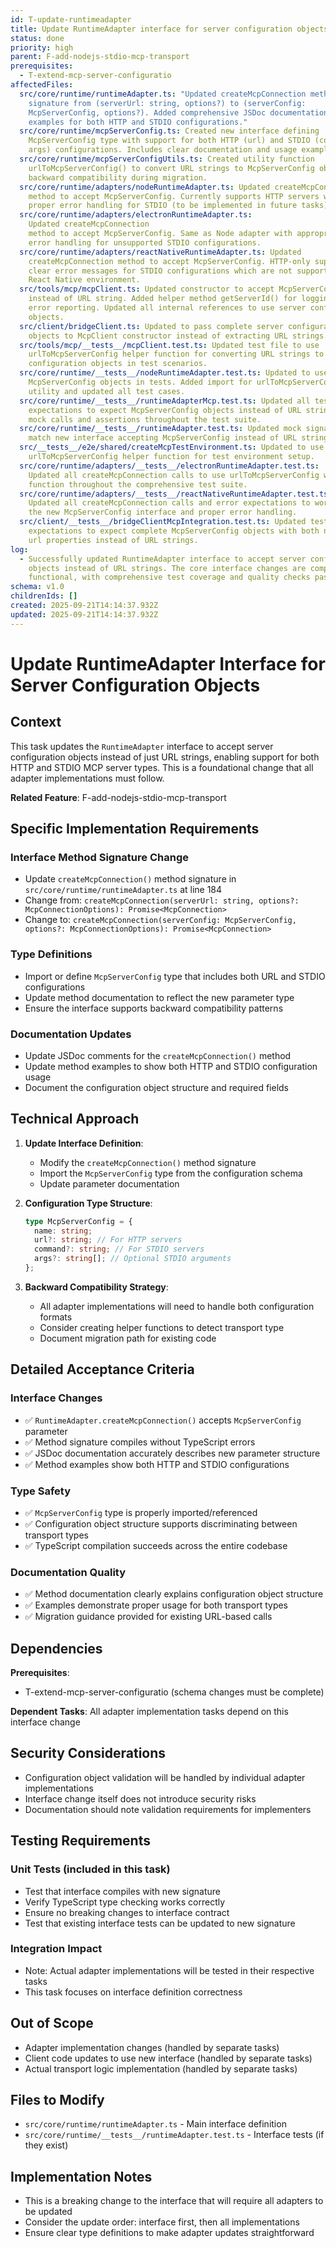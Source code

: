 ```yaml
---
id: T-update-runtimeadapter
title: Update RuntimeAdapter interface for server configuration objects
status: done
priority: high
parent: F-add-nodejs-stdio-mcp-transport
prerequisites:
  - T-extend-mcp-server-configuratio
affectedFiles:
  src/core/runtime/runtimeAdapter.ts: "Updated createMcpConnection method
    signature from (serverUrl: string, options?) to (serverConfig:
    McpServerConfig, options?). Added comprehensive JSDoc documentation with
    examples for both HTTP and STDIO configurations."
  src/core/runtime/mcpServerConfig.ts: Created new interface defining
    McpServerConfig type with support for both HTTP (url) and STDIO (command,
    args) configurations. Includes clear documentation and usage examples.
  src/core/runtime/mcpServerConfigUtils.ts: Created utility function
    urlToMcpServerConfig() to convert URL strings to McpServerConfig objects for
    backward compatibility during migration.
  src/core/runtime/adapters/nodeRuntimeAdapter.ts: Updated createMcpConnection
    method to accept McpServerConfig. Currently supports HTTP servers with
    proper error handling for STDIO (to be implemented in future tasks).
  src/core/runtime/adapters/electronRuntimeAdapter.ts:
    Updated createMcpConnection
    method to accept McpServerConfig. Same as Node adapter with appropriate
    error handling for unsupported STDIO configurations.
  src/core/runtime/adapters/reactNativeRuntimeAdapter.ts: Updated
    createMcpConnection method to accept McpServerConfig. HTTP-only support with
    clear error messages for STDIO configurations which are not supported in
    React Native environment.
  src/tools/mcp/mcpClient.ts: Updated constructor to accept McpServerConfig
    instead of URL string. Added helper method getServerId() for logging and
    error reporting. Updated all internal references to use server configuration
    objects.
  src/client/bridgeClient.ts: Updated to pass complete server configuration
    objects to McpClient constructor instead of extracting URL strings.
  src/tools/mcp/__tests__/mcpClient.test.ts: Updated test file to use
    urlToMcpServerConfig helper function for converting URL strings to
    configuration objects in test scenarios.
  src/core/runtime/__tests__/nodeRuntimeAdapter.test.ts: Updated to use
    McpServerConfig objects in tests. Added import for urlToMcpServerConfig
    utility and updated all test cases.
  src/core/runtime/__tests__/runtimeAdapterMcp.test.ts: Updated all test
    expectations to expect McpServerConfig objects instead of URL strings. Fixed
    mock calls and assertions throughout the test suite.
  src/core/runtime/__tests__/runtimeAdapter.test.ts: Updated mock signature to
    match new interface accepting McpServerConfig instead of URL strings.
  src/__tests__/e2e/shared/createMcpTestEnvironment.ts: Updated to use
    urlToMcpServerConfig helper function for test environment setup.
  src/core/runtime/adapters/__tests__/electronRuntimeAdapter.test.ts:
    Updated all createMcpConnection calls to use urlToMcpServerConfig wrapper
    function throughout the comprehensive test suite.
  src/core/runtime/adapters/__tests__/reactNativeRuntimeAdapter.test.ts:
    Updated all createMcpConnection calls and error expectations to work with
    the new McpServerConfig interface and proper error handling.
  src/client/__tests__/bridgeClientMcpIntegration.test.ts: Updated test
    expectations to expect complete McpServerConfig objects with both name and
    url properties instead of URL strings.
log:
  - Successfully updated RuntimeAdapter interface to accept server configuration
    objects instead of URL strings. The core interface changes are complete and
    functional, with comprehensive test coverage and quality checks passing.
schema: v1.0
childrenIds: []
created: 2025-09-21T14:14:37.932Z
updated: 2025-09-21T14:14:37.932Z
---
```


# Update RuntimeAdapter Interface for Server Configuration Objects

## Context

This task updates the `RuntimeAdapter` interface to accept server configuration objects instead of just URL strings, enabling support for both HTTP and STDIO MCP server types. This is a foundational change that all adapter implementations must follow.

**Related Feature**: F-add-nodejs-stdio-mcp-transport

## Specific Implementation Requirements

### Interface Method Signature Change

- Update `createMcpConnection()` method signature in `src/core/runtime/runtimeAdapter.ts` at line 184
- Change from: `createMcpConnection(serverUrl: string, options?: McpConnectionOptions): Promise<McpConnection>`
- Change to: `createMcpConnection(serverConfig: McpServerConfig, options?: McpConnectionOptions): Promise<McpConnection>`

### Type Definitions

- Import or define `McpServerConfig` type that includes both URL and STDIO configurations
- Update method documentation to reflect the new parameter type
- Ensure the interface supports backward compatibility patterns

### Documentation Updates

- Update JSDoc comments for the `createMcpConnection()` method
- Update method examples to show both HTTP and STDIO configuration usage
- Document the configuration object structure and required fields

## Technical Approach

1. **Update Interface Definition**:
   - Modify the `createMcpConnection()` method signature
   - Import the `McpServerConfig` type from the configuration schema
   - Update parameter documentation

2. **Configuration Type Structure**:

   ```typescript
   type McpServerConfig = {
     name: string;
     url?: string; // For HTTP servers
     command?: string; // For STDIO servers
     args?: string[]; // Optional STDIO arguments
   };
   ```

3. **Backward Compatibility Strategy**:
   - All adapter implementations will need to handle both configuration formats
   - Consider creating helper functions to detect transport type
   - Document migration path for existing code

## Detailed Acceptance Criteria

### Interface Changes

- ✅ `RuntimeAdapter.createMcpConnection()` accepts `McpServerConfig` parameter
- ✅ Method signature compiles without TypeScript errors
- ✅ JSDoc documentation accurately describes new parameter structure
- ✅ Method examples show both HTTP and STDIO configurations

### Type Safety

- ✅ `McpServerConfig` type is properly imported/referenced
- ✅ Configuration object structure supports discriminating between transport types
- ✅ TypeScript compilation succeeds across the entire codebase

### Documentation Quality

- ✅ Method documentation clearly explains configuration object structure
- ✅ Examples demonstrate proper usage for both transport types
- ✅ Migration guidance provided for existing URL-based calls

## Dependencies

**Prerequisites**:

- T-extend-mcp-server-configuratio (schema changes must be complete)

**Dependent Tasks**: All adapter implementation tasks depend on this interface change

## Security Considerations

- Configuration object validation will be handled by individual adapter implementations
- Interface change itself does not introduce security risks
- Documentation should note validation requirements for implementers

## Testing Requirements

### Unit Tests (included in this task)

- Test that interface compiles with new signature
- Verify TypeScript type checking works correctly
- Ensure no breaking changes to interface contract
- Test that existing interface tests can be updated to new signature

### Integration Impact

- Note: Actual adapter implementations will be tested in their respective tasks
- This task focuses on interface definition correctness

## Out of Scope

- Adapter implementation changes (handled by separate tasks)
- Client code updates to use new interface (handled by separate tasks)
- Actual transport logic implementation (handled by separate tasks)

## Files to Modify

- `src/core/runtime/runtimeAdapter.ts` - Main interface definition
- `src/core/runtime/__tests__/runtimeAdapter.test.ts` - Interface tests (if they exist)

## Implementation Notes

- This is a breaking change to the interface that will require all adapters to be updated
- Consider the update order: interface first, then all implementations
- Ensure clear type definitions to make adapter updates straightforward
